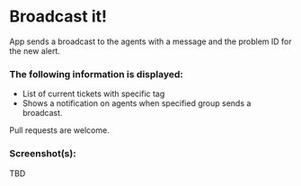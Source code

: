 # Broadcast it!

App sends a broadcast to the agents with a message and the problem ID for the new alert.

### The following information is displayed:

* List of current tickets with specific tag
* Shows a notification on agents when specified group sends a broadcast.

Pull requests are welcome.

### Screenshot(s):
TBD

